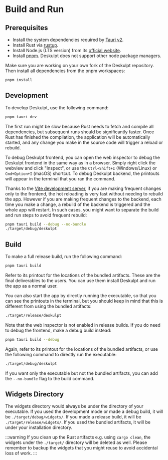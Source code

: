 # Build and Run

## Prerequisites

- Install the system dependencies required by [Tauri v2](https://v2.tauri.app/start/prerequisites/#system-dependencies).
- Install Rust via [rustup](https://www.rust-lang.org/tools/install).
- Install Node.js (LTS version) from its [official website](https://nodejs.org/).
- Install [pnpm](https://pnpm.io/installation). Deskulpt does not support other node package managers.

Make sure you are working on your own fork of the Deskulpt repository. Then install all dependencies from the pnpm workspaces:

```bash
pnpm install
```

## Development

To develop Deskulpt, use the following command:

```bash
pnpm tauri dev
```

The first run might be slow because Rust needs to fetch and compile all dependencies, but subsequent runs should be significantly faster. Once Rust has finished the compilation, the application will be automatically started, and any change you make in the source code will trigger a reload or rebuild.

To debug Deskulpt frontend, you can open the web inspector to debug the Deskulpt frontend in the same way as in a browser. Simply right click the webview and click "Inspect", or use the `Ctrl+Shift+I` (Windows/Linux) or `Cmd+Option+I` (macOS) shortcut. To debug Deskulpt backend, the printouts will appear in the terminal that you ran the command.

Thanks to the [Vite development server](https://vite.dev/guide/cli.html#dev-server), if you are making frequent changes only to the frontend, the hot reloading is very fast without needing to rebuild the app. However if you are making frequent changes to the backend, each time you make a change, a rebuild of the backend is triggered and the whole app will restart. In such cases, you might want to separate the build and run steps to avoid frequent rebuild:

```bash
pnpm tauri build --debug --no-bundle
./target/debug/deskulpt
```

## Build

To make a full release build, run the following command:

```bash
pnpm tauri build
```

Refer to its printout for the locations of the bundled artifacts. These are the final deliverables to the users. You can use them install Deskulpt and run the app as a normal user.

You can also start the app by directly running the executable, so that you can see the printouts in the terminal, but you should keep in mind that this is different from using the bundled artifacts:

```bash
./target/release/deskulpt
```

Note that the web inspector is not enabled in release builds. If you do need to debug the frontend, make a debug build instead:

```bash
pnpm tauri build --debug
```

Again, refer to its printout for the locations of the bundled artifacts, or use the following command to directly run the executable:

```bash
./target/debug/deskulpt
```

If you want only the executable but not the bundled artifacts, you can add the `--no-bundle` flag to the build command.

## Widgets Directory

The widgets directory would always be under the directory of your executable. If you used the development mode or made a debug build, it will be `./target/debug/widgets/`. If you made a release build, it will be `./target/release/widgets/`. If you used the bundled artifacts, it will be under your installation directory.

:::warning
If you clean up the Rust artifacts e.g. using `cargo clean`, the widgets under the `./target/` directory will be deleted as well. Please remember to backup the widgets that you might reuse to avoid accidental loss of work.
:::
